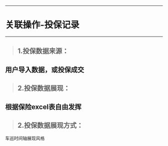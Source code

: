 
---

# 关联操作-投保记录

---

> ## 1.投保数据来源：

## 用户导入数据，或投保成交

> ## 2.投保数据展现：

## 根据保险excel表自由发挥

> ## 2.投保数据展现方式：

车巡时间轴展现风格

